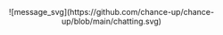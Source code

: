 <div align="center">
  ![message_svg](https://github.com/chance-up/chance-up/blob/main/chatting.svg)
</div>
